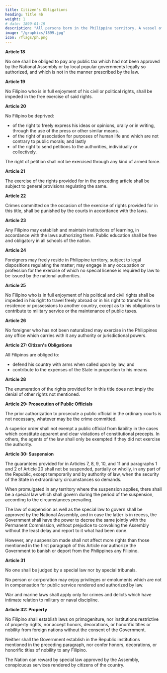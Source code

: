 ```yaml
---
title: Citizen's Obligations
heading: Title 4b
weight: 1
# date: 1899-01-19
description: "All persons born in the Philippine territory. A vessel of Philippine registry is considered, for this purpose, as part of Philippine territory."
image: "/graphics/1899.jpg"
icon: /flags/ph.png
---
```



**Article 18**

No one shall be obliged to pay any public tax which had not been approved by the National Assembly or by local popular governments legally so authorized, and which is not in the manner prescribed by the law.


**Article 19**

No Filipino who is in full enjoyment of his civil or political rights, shall be impeded in the free exercise of said rights.


**Article 20**

No Filipino be deprived:

- of the right to freely express his ideas or opinions, orally or in writing, through the use of the press or other similar means.
- of the right of association for purposes of human life and which are not contrary to public morals; and lastly
- of the right to send petitions to the authorities, individually or collectively.

The right of petition shall not be exercised through any kind of armed force.

**Article 21**

The exercise of the rights provided for in the preceding article shall be subject to general provisions regulating the same.


**Article 22**

Crimes committed on the occasion of the exercise of rights provided for in this title, shall be punished by the courts in accordance with the laws.


**Article 23**

Any Filipino may establish and maintain institutions of learning, in accordance with the laws authorizing them. Public education shall be free and obligatory in all schools of the nation.


**Article 24**

Foreigners may freely reside in Philippine territory, subject to legal dispositions regulating the matter; may engage in any occupation or profession for the exercise of which no special license is required by law to be issued by the national authorities.


**Article 25**

No Filipino who is in full enjoyment of his political and civil rights shall be impeded in his right to travel freely abroad or in his right to transfer his residence or possessions to another country, except as to his obligations to contribute to military service or the maintenance of public taxes.


**Article 26**

No foreigner who has not been naturalized may exercise in the Philippines any office which carries with it any authority or jurisdictional powers.


**Article 27: Citizen's Obligations**

All Filipinos are obliged to:
- defend his country with arms when called upon by law, and 
- contribute to the expenses of the State in proportion to his means


**Article 28**

The enumeration of the rights provided for in this title does not imply the denial of other rights not mentioned.


**Article 29: Prosecution of Public Officials**

The prior authorization to prosecute a public official in the ordinary courts is not necessary, whatever may be the crime committed.

A superior order shall not exempt a public official from liability in the cases which constitute apparent and clear violations of constitutional precepts. In others, the agents of the law shall only be exempted if they did not exercise the authority.


**Article 30: Suspension**

The guarantees provided for in Articles 7, 8, 9, 10, and 11 and paragraphs 1 and 2 of Article 20 shall not be suspended, partially or wholly, in any part of the Republic, except temporarily and by authority of law, when the security of the State in extraordinary circumstances so demands.

When promulgated in any territory where the suspension applies, there shall be a special law which shall govern during the period of the suspension, according to the circumstances prevailing.

The law of suspension as well as the special law to govern shall be approved by the National Assembly, and in case the latter is in recess, the Government shall have the power to decree the same jointly with the Permanent Commission, without prejudice to convoking the Assembly without the least delay and report to it what had been done.

However, any suspension made shall not affect more rights than those mentioned in the first paragraph of this Article nor authorize the Government to banish or deport from the Philippines any Filipino.


**Article 31**

No one shall be judged by a special law nor by special tribunals. 

No person or corporation may enjoy privileges or emoluments which are not in compensation for public service rendered and authorized by law. 

War and marine laws shall apply only for crimes and delicts which have intimate relation to military or naval discipline.


**Article 32: Property**

No Filipino shall establish laws on primogeniture, nor institutions restrictive of property rights, nor accept honors, decorations, or honorific titles or nobility from foreign nations without the consent of the Government. 

Neither shall the Government establish in the Republic institutions mentioned in the preceding paragraph, nor confer honors, decorations, or honorific titles of nobility to any Filipino.

The Nation can reward by special law approved by the Assembly, conspicuous services rendered by citizens of the country.

